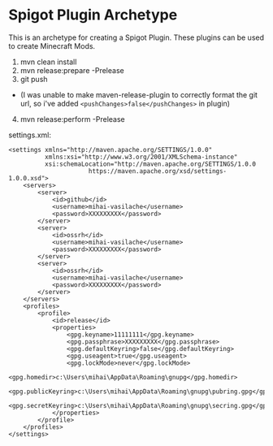 # Spigot Plugin Archetype

This is an archetype for creating a Spigot Plugin. These plugins can be used to create Minecraft Mods.

1. mvn clean install
2. mvn release:prepare -Prelease
3. git push
  * (I was unable to make maven-release-plugin to correctly format the git url, so i've added `<pushChanges>false</pushChanges>` in plugin)
4. mvn release:perform -Prelease

settings.xml:

    <settings xmlns="http://maven.apache.org/SETTINGS/1.0.0"
    		  xmlns:xsi="http://www.w3.org/2001/XMLSchema-instance"
    		  xsi:schemaLocation="http://maven.apache.org/SETTINGS/1.0.0
    					  https://maven.apache.org/xsd/settings-1.0.0.xsd">  
    	<servers>
    		<server>
    			<id>github</id>
    			<username>mihai-vasilache</username>
    			<password>XXXXXXXXX</password>
    		</server>
    		<server>
    			<id>ossrh</id>
    			<username>mihai-vasilache</username>
    			<password>XXXXXXXXX</password>
    		</server>
    		<server>
    			<id>ossrh</id>
    			<username>mihai-vasilache</username>
    			<password>XXXXXXXXX</password>
    		</server>
    	</servers>
    	<profiles>
    		<profile>
    			<id>release</id>
    			<properties>
    				<gpg.keyname>11111111</gpg.keyname>
    				<gpg.passphrase>XXXXXXXXX</gpg.passphrase>
    				<gpg.defaultKeyring>false</gpg.defaultKeyring>
    				<gpg.useagent>true</gpg.useagent>
    				<gpg.lockMode>never</gpg.lockMode>
    				<gpg.homedir>c:\Users\mihai\AppData\Roaming\gnupg</gpg.homedir>
    				<gpg.publicKeyring>c:\Users\mihai\AppData\Roaming\gnupg\pubring.gpg</gpg.publicKeyring>
    				<gpg.secretKeyring>c:\Users\mihai\AppData\Roaming\gnupg\secring.gpg</gpg.secretKeyring>
    			</properties>
    		</profile>
    	</profiles>
    </settings>